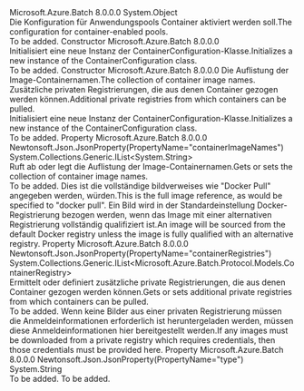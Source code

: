 <Type Name="ContainerConfiguration" FullName="Microsoft.Azure.Batch.Protocol.Models.ContainerConfiguration">
  <TypeSignature Language="C#" Value="public class ContainerConfiguration" />
  <TypeSignature Language="ILAsm" Value=".class public auto ansi ContainerConfiguration extends System.Object" />
  <TypeSignature Language="DocId" Value="T:Microsoft.Azure.Batch.Protocol.Models.ContainerConfiguration" />
  <TypeSignature Language="VB.NET" Value="Public Class ContainerConfiguration" />
  <TypeSignature Language="F#" Value="type ContainerConfiguration = class" />
  <AssemblyInfo>
    <AssemblyName>Microsoft.Azure.Batch</AssemblyName>
    <AssemblyVersion>8.0.0.0</AssemblyVersion>
  </AssemblyInfo>
  <Base>
    <BaseTypeName>System.Object</BaseTypeName>
  </Base>
  <Interfaces />
  <Docs>
    <summary>
            <span data-ttu-id="d8625-101">Die Konfiguration für Anwendungspools Container aktiviert werden soll.</span><span class="sxs-lookup"><span data-stu-id="d8625-101">The configuration for container-enabled pools.</span></span>
            </summary>
    <remarks>To be added.</remarks>
  </Docs>
  <Members>
    <Member MemberName=".ctor">
      <MemberSignature Language="C#" Value="public ContainerConfiguration ();" />
      <MemberSignature Language="ILAsm" Value=".method public hidebysig specialname rtspecialname instance void .ctor() cil managed" />
      <MemberSignature Language="DocId" Value="M:Microsoft.Azure.Batch.Protocol.Models.ContainerConfiguration.#ctor" />
      <MemberSignature Language="VB.NET" Value="Public Sub New ()" />
      <MemberType>Constructor</MemberType>
      <AssemblyInfo>
        <AssemblyName>Microsoft.Azure.Batch</AssemblyName>
        <AssemblyVersion>8.0.0.0</AssemblyVersion>
      </AssemblyInfo>
      <Parameters />
      <Docs>
        <summary>
            <span data-ttu-id="d8625-102">Initialisiert eine neue Instanz der ContainerConfiguration-Klasse.</span><span class="sxs-lookup"><span data-stu-id="d8625-102">Initializes a new instance of the ContainerConfiguration class.</span></span>
            </summary>
        <remarks>To be added.</remarks>
      </Docs>
    </Member>
    <Member MemberName=".ctor">
      <MemberSignature Language="C#" Value="public ContainerConfiguration (System.Collections.Generic.IList&lt;string&gt; containerImageNames = null, System.Collections.Generic.IList&lt;Microsoft.Azure.Batch.Protocol.Models.ContainerRegistry&gt; containerRegistries = null);" />
      <MemberSignature Language="ILAsm" Value=".method public hidebysig specialname rtspecialname instance void .ctor(class System.Collections.Generic.IList`1&lt;string&gt; containerImageNames, class System.Collections.Generic.IList`1&lt;class Microsoft.Azure.Batch.Protocol.Models.ContainerRegistry&gt; containerRegistries) cil managed" />
      <MemberSignature Language="DocId" Value="M:Microsoft.Azure.Batch.Protocol.Models.ContainerConfiguration.#ctor(System.Collections.Generic.IList{System.String},System.Collections.Generic.IList{Microsoft.Azure.Batch.Protocol.Models.ContainerRegistry})" />
      <MemberSignature Language="VB.NET" Value="Public Sub New (Optional containerImageNames As IList(Of String) = null, Optional containerRegistries As IList(Of ContainerRegistry) = null)" />
      <MemberSignature Language="F#" Value="new Microsoft.Azure.Batch.Protocol.Models.ContainerConfiguration : System.Collections.Generic.IList&lt;string&gt; * System.Collections.Generic.IList&lt;Microsoft.Azure.Batch.Protocol.Models.ContainerRegistry&gt; -&gt; Microsoft.Azure.Batch.Protocol.Models.ContainerConfiguration" Usage="new Microsoft.Azure.Batch.Protocol.Models.ContainerConfiguration (containerImageNames, containerRegistries)" />
      <MemberType>Constructor</MemberType>
      <AssemblyInfo>
        <AssemblyName>Microsoft.Azure.Batch</AssemblyName>
        <AssemblyVersion>8.0.0.0</AssemblyVersion>
      </AssemblyInfo>
      <Parameters>
        <Parameter Name="containerImageNames" Type="System.Collections.Generic.IList&lt;System.String&gt;" />
        <Parameter Name="containerRegistries" Type="System.Collections.Generic.IList&lt;Microsoft.Azure.Batch.Protocol.Models.ContainerRegistry&gt;" />
      </Parameters>
      <Docs>
        <param name="containerImageNames"><span data-ttu-id="d8625-103">Die Auflistung der Image-Containernamen.</span><span class="sxs-lookup"><span data-stu-id="d8625-103">The collection of container image names.</span></span></param>
        <param name="containerRegistries"><span data-ttu-id="d8625-104">Zusätzliche privaten Registrierungen, die aus denen Container gezogen werden können.</span><span class="sxs-lookup"><span data-stu-id="d8625-104">Additional private registries from which containers can be pulled.</span></span></param>
        <summary>
            <span data-ttu-id="d8625-105">Initialisiert eine neue Instanz der ContainerConfiguration-Klasse.</span><span class="sxs-lookup"><span data-stu-id="d8625-105">Initializes a new instance of the ContainerConfiguration class.</span></span>
            </summary>
        <remarks>To be added.</remarks>
      </Docs>
    </Member>
    <Member MemberName="ContainerImageNames">
      <MemberSignature Language="C#" Value="public System.Collections.Generic.IList&lt;string&gt; ContainerImageNames { get; set; }" />
      <MemberSignature Language="ILAsm" Value=".property instance class System.Collections.Generic.IList`1&lt;string&gt; ContainerImageNames" />
      <MemberSignature Language="DocId" Value="P:Microsoft.Azure.Batch.Protocol.Models.ContainerConfiguration.ContainerImageNames" />
      <MemberSignature Language="VB.NET" Value="Public Property ContainerImageNames As IList(Of String)" />
      <MemberSignature Language="F#" Value="member this.ContainerImageNames : System.Collections.Generic.IList&lt;string&gt; with get, set" Usage="Microsoft.Azure.Batch.Protocol.Models.ContainerConfiguration.ContainerImageNames" />
      <MemberType>Property</MemberType>
      <AssemblyInfo>
        <AssemblyName>Microsoft.Azure.Batch</AssemblyName>
        <AssemblyVersion>8.0.0.0</AssemblyVersion>
      </AssemblyInfo>
      <Attributes>
        <Attribute>
          <AttributeName>Newtonsoft.Json.JsonProperty(PropertyName="containerImageNames")</AttributeName>
        </Attribute>
      </Attributes>
      <ReturnValue>
        <ReturnType>System.Collections.Generic.IList&lt;System.String&gt;</ReturnType>
      </ReturnValue>
      <Docs>
        <summary>
            <span data-ttu-id="d8625-106">Ruft ab oder legt die Auflistung der Image-Containernamen.</span><span class="sxs-lookup"><span data-stu-id="d8625-106">Gets or sets the collection of container image names.</span></span>
            </summary>
        <value>To be added.</value>
        <remarks>
            <span data-ttu-id="d8625-107">Dies ist die vollständige bildverweises wie "Docker Pull" angegeben werden, würden.</span><span class="sxs-lookup"><span data-stu-id="d8625-107">This is the full image reference, as would be specified to "docker pull".</span></span> <span data-ttu-id="d8625-108">Ein Bild wird in der Standardeinstellung Docker-Registrierung bezogen werden, wenn das Image mit einer alternativen Registrierung vollständig qualifiziert ist.</span><span class="sxs-lookup"><span data-stu-id="d8625-108">An image will be sourced from the default Docker registry unless the image is fully qualified with an alternative registry.</span></span>
            </remarks>
      </Docs>
    </Member>
    <Member MemberName="ContainerRegistries">
      <MemberSignature Language="C#" Value="public System.Collections.Generic.IList&lt;Microsoft.Azure.Batch.Protocol.Models.ContainerRegistry&gt; ContainerRegistries { get; set; }" />
      <MemberSignature Language="ILAsm" Value=".property instance class System.Collections.Generic.IList`1&lt;class Microsoft.Azure.Batch.Protocol.Models.ContainerRegistry&gt; ContainerRegistries" />
      <MemberSignature Language="DocId" Value="P:Microsoft.Azure.Batch.Protocol.Models.ContainerConfiguration.ContainerRegistries" />
      <MemberSignature Language="VB.NET" Value="Public Property ContainerRegistries As IList(Of ContainerRegistry)" />
      <MemberSignature Language="F#" Value="member this.ContainerRegistries : System.Collections.Generic.IList&lt;Microsoft.Azure.Batch.Protocol.Models.ContainerRegistry&gt; with get, set" Usage="Microsoft.Azure.Batch.Protocol.Models.ContainerConfiguration.ContainerRegistries" />
      <MemberType>Property</MemberType>
      <AssemblyInfo>
        <AssemblyName>Microsoft.Azure.Batch</AssemblyName>
        <AssemblyVersion>8.0.0.0</AssemblyVersion>
      </AssemblyInfo>
      <Attributes>
        <Attribute>
          <AttributeName>Newtonsoft.Json.JsonProperty(PropertyName="containerRegistries")</AttributeName>
        </Attribute>
      </Attributes>
      <ReturnValue>
        <ReturnType>System.Collections.Generic.IList&lt;Microsoft.Azure.Batch.Protocol.Models.ContainerRegistry&gt;</ReturnType>
      </ReturnValue>
      <Docs>
        <summary>
            <span data-ttu-id="d8625-109">Ermittelt oder definiert zusätzliche private Registrierungen, die aus denen Container gezogen werden können.</span><span class="sxs-lookup"><span data-stu-id="d8625-109">Gets or sets additional private registries from which containers can be pulled.</span></span>
            </summary>
        <value>To be added.</value>
        <remarks>
            <span data-ttu-id="d8625-110">Wenn keine Bilder aus einer privaten Registrierung müssen die Anmeldeinformationen erforderlich ist heruntergeladen werden, müssen diese Anmeldeinformationen hier bereitgestellt werden.</span><span class="sxs-lookup"><span data-stu-id="d8625-110">If any images must be downloaded from a private registry which requires credentials, then those credentials must be provided here.</span></span>
            </remarks>
      </Docs>
    </Member>
    <Member MemberName="Type">
      <MemberSignature Language="C#" Value="public static string Type { get; }" />
      <MemberSignature Language="ILAsm" Value=".property string Type" />
      <MemberSignature Language="DocId" Value="P:Microsoft.Azure.Batch.Protocol.Models.ContainerConfiguration.Type" />
      <MemberSignature Language="VB.NET" Value="Public Shared ReadOnly Property Type As String" />
      <MemberSignature Language="F#" Value="member this.Type : string" Usage="Microsoft.Azure.Batch.Protocol.Models.ContainerConfiguration.Type" />
      <MemberType>Property</MemberType>
      <AssemblyInfo>
        <AssemblyName>Microsoft.Azure.Batch</AssemblyName>
        <AssemblyVersion>8.0.0.0</AssemblyVersion>
      </AssemblyInfo>
      <Attributes>
        <Attribute>
          <AttributeName>Newtonsoft.Json.JsonProperty(PropertyName="type")</AttributeName>
        </Attribute>
      </Attributes>
      <ReturnValue>
        <ReturnType>System.String</ReturnType>
      </ReturnValue>
      <Docs>
        <summary />
        <value>To be added.</value>
        <remarks>To be added.</remarks>
      </Docs>
    </Member>
  </Members>
</Type>